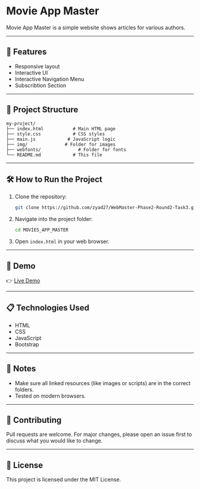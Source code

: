 # Movie App Master

Movie App Master is a simple website shows articles for various authors.

---

## 🚀 Features

- Responsive layout
- Interactive UI
- Interactive Navigation Menu
- Subscribtion Section

---

## 📁 Project Structure

```
my-project/
├── index.html           # Main HTML page
├── style.css            # CSS styles
├── main.js            # JavaScript logic
├── img/              # Folder for images
├── webfonts/              # Folder for fonts
└── README.md            # This file
```

---

## 🛠️ How to Run the Project

1. Clone the repository:
   ```bash
   git clone https://github.com/zyad27/WebMaster-Phase2-Round2-Task3.git
   ```

2. Navigate into the project folder:
   ```bash
   cd MOVIES_APP_MASTER
   ```

3. Open `index.html` in your web browser.

---

## 🧪 Demo

👉 [Live Demo](https://zyad27.github.io/WebMaster-Phase2-Round2-Task3/)

---

## 📋 Technologies Used

- HTML
- CSS
- JavaScript
- Bootstrap

---

## 📌 Notes

- Make sure all linked resources (like images or scripts) are in the correct folders.
- Tested on modern browsers.

---

## 🤝 Contributing

Pull requests are welcome. For major changes, please open an issue first to discuss what you would like to change.

---

## 📄 License

This project is licensed under the MIT License.